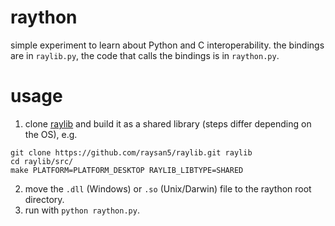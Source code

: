 # raython

simple experiment to learn about Python and C interoperability. the bindings are in `raylib.py`, the code that calls the bindings is in `raython.py`.

# usage

1. clone [raylib](https://github.com/raysan5/raylib) and build it as a shared library (steps differ depending on the OS), e.g.

```
git clone https://github.com/raysan5/raylib.git raylib
cd raylib/src/
make PLATFORM=PLATFORM_DESKTOP RAYLIB_LIBTYPE=SHARED
```

2. move the `.dll` (Windows) or `.so` (Unix/Darwin) file to the raython root directory.
3. run with `python raython.py`.
